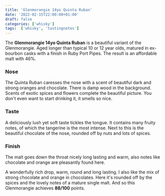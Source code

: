 ```yaml
---
title: 'Glenmorangie 14yo Quinta Ruban'
date: '2022-02-15T22:00:00+01:00'
draft: false
categories: ['whisky']
tags:  ['whisky', 'tastingnotes']
---
```


The **Glenmorangie 14yo Quinta Ruban** is a beautiful variant of the Glenmorangie. Aged longer than typical 10 or 12 year olds, matured in ex-bourbon casks with a finish in Ruby Port Pipes. The result is an affordable malt with 46%.

### Nose

The Quinta Ruban caresses the nose with a scent of beautiful dark and strong oranges and chocolate. There is damp wood in the background. Scents of exotic spices and flowers complete the beautiful picture. You don't even want to start drinking it, it smells so nice.

### Taste

A deliciously lush yet soft taste tickles the tongue. It contains many fruity notes, of which the tangerine is the most intense. Next to this is the beautiful chocolate of the nose, rounded off by nuts and lots of spices.

### Finish

The malt goes down the throat nicely long lasting and warm, also notes like chocolate and orange are pleasantly found here.

A wonderfully rich drop, warm, round and long lasting. I also like the mix of strong chocolate and orange in chocolates. Here it's rounded off by the spices and the lovely notes of a mature single malt. And so this Glenmorangie achieves **88/100** points.
